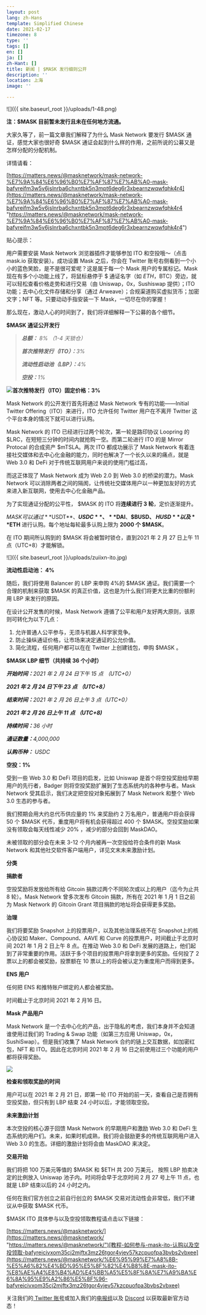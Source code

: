 ```yaml
---
layout: post
lang: zh-Hans
template: Simplified Chinese
date: 2021-02-17
timezone: 8
type: ''
tags: []
en: []
ja: []
zh-Hant: []
title: 新闻 | $MASK 发行细则公开
description: ''
location: 上海
image: ''

---
```

![]({{ site.baseurl_root }}/uploads/1-48.png)

**注：$MASK 目前暂未发行且未在任何地方流通。**

大家久等了，前一篇文章我们解释了为什么 Mask Network 要发行 $MASK 通证，感觉大家也很好奇 $MASK 通证会起到什么样的作用，之前所说的公募又是怎样分配的分配机制。

详情请看：

[https://matters.news/@masknetwork/mask-network-%E7%9A%84%E6%96%B0%E7%AF%87%E7%AB%A0-mask-bafyreifm3w5v6jslnrba6chxntbk5n3mpt6deg6r3xbearnzwqwfqhk4r4](https://matters.news/@masknetwork/mask-network-%E7%9A%84%E6%96%B0%E7%AF%87%E7%AB%A0-mask-bafyreifm3w5v6jslnrba6chxntbk5n3mpt6deg6r3xbearnzwqwfqhk4r4 "https://matters.news/@masknetwork/mask-network-%E7%9A%84%E6%96%B0%E7%AF%87%E7%AB%A0-mask-bafyreifm3w5v6jslnrba6chxntbk5n3mpt6deg6r3xbearnzwqwfqhk4r4")

贴心提示：

用户需要安装 Mask Network 浏览器插件才能够参加 ITO 和空投哦～（点击 mask.io 获取安装）。成功设置 Mask 之后，你会在 Twitter 账号右侧看到一个小小的蓝色笑脸，是不是很可爱呢？这是属于每一个 Mask 用户的专属标记。Mask 现在有多个小功能上线了，将鼠标悬停于 $ 通证名字（如 $ETH，$BTC）旁边，就可以轻松查看价格走势和进行交易（由 Uniswap，0x，Sushiswap 提供）；ITO 功能；去中心化文件存储和分享（通过 Arweave）；合规渠道购买虚拟货币；加密文字；NFT 等。只要动动手指安装一下 Mask，一切尽在你的掌握！

那么现在，激动人心的时间到了，我们将详细解释一下公募的各个细节。

**$MASK 通证公开发行**

> **_总额：_** _8% （1-4 天锁仓）_
>
> **_首次推特发行（ITO）：_**_3%_
>
> **_流动性启动池（LBP）：_**_4%_
>
> **_空投：_**_1%_

![](https://assets.matters.news/embed/3ade711e-1462-41ba-a85a-8d9d1658d2ec.png)**首次推特发行（ITO）固定价格：3%**

Mask Network 的公开发行首先将通过 Mask Network 专有的功能——Initial Twitter Offering（ITO）来进行，ITO 允许任何 Twitter 用户在不离开 Twitter 这个平台本身的情况下就可以进行认购。

Mask Network 的 ITO 已经进行过两个轮次，第一轮是路印协议 Loopring 的 $LRC，在短短三分钟的时间内就抢购一空。而第二轮进行 ITO 的是 Mirror Protocal 的合成资产 $mTSLA。两次 ITO 都成功展示了 Mask Network 有着连接社交媒体和去中心化金融的能力，同时也解决了一个长久以来的痛点，就是Web 3.0 和 DeFi 对于传统互联网用户来说的使用门槛过高，

而这正体现了 Mask Network 成为 Web 2.0 到 Web 3.0 的桥梁的潜力。Mask Network 可以消除两者之间的隔阂，让传统社交媒体用户以一种更加友好的方式来进入新互联网，使用去中心化金融产品。

为了实现通证分配的公平性， $MASK 的 ITO 将**连续进行 3 轮**，定价逐渐提升。

$MASK 可以通过 **$USDT**、**$USDC**、**$DAI**、**$BUSD、 $HUSD** 以及 **$ETH** 进行认购。每个地址每轮最多认购上限为 **2000 个 $MASK**。

在 ITO 期间所认购到的 $MASK 将会被暂时锁仓，直到2021 年 2 月 27 日上午 11 点（UTC+8）才能解锁。

![]({{ site.baseurl_root }}/uploads/zuiixn-ito.jpg)

**流动性启动池： 4%**

随后，我们将使用 Balancer 的 LBP 来申购 4%的 $MASK 通证。我们需要一个合理的机制来获取 $MASK 的真正价值，这也是为什么我们将更大比重的份额利用 LBP 来发行的原因。

在设计公开发售的时候，Mask Network 遵循了公平和用户友好两大原则，该原则可转化为以下几点：

1. 允许普通人公平参与，无须与机器人科学家竞争。
2. 防止操纵通证价格，让市场来决定通证的公允价值。
3. 简化流程，任何用户都可以在在 Twitter 上创建钱包，申购 $MASK 。

**$MASK LBP 细节（共持续 36 个小时）**

**_开始时间：_**_2021 年 2 月 24 日下午 15 点 （UTC+0）_

**_2021 年 2 月 24 日下午 23 点 （UTC+8）_**

**_结束时间：_**_2021 年 2 月 26 日上午 3 点（UTC+0）_

**_2021 年 2 月 26 日上午 11 点 （UTC+8)_**

**_持续时间：_**_36 小时_

**_通证数量：_**_4,000,000_

**_认购币种：_** _USDC_

**空投：1%**

受到一些 Web 3.0 和 DeFi 项目的启发，比如 Uniswap 是首个将空投奖励给早期用户的先行者，Badger 则将空投奖励扩展到了生态系统内的各种参与者。Mask Network 受其启示，我们决定把空投对象拓展到了 Mask Network 和整个 Web 3.0 生态的参与者。

我们预期会用大约总代币供应量的 1% 来奖励约 2 万名用户，普通用户将会获得 50 个 $MASK 代币，重度用户将有机会获得超过 400 个 $MASK。空投奖励如果没有领取会每天线性减少 20% ，减少的部分会回到 MaskDAO。

未被领取的部分会在未来 3-12 个月内被再一次空投给符合条件的新 Mask Network 和其他社交软件客户端用户，详见文末未来激励计划。

**分类**

**捐款者**

空投奖励将发放给所有给 Gitcoin 捐款过两个不同轮次或以上的用户（迄今为止共 8 轮）。Mask Network 曾多次发布 Gitcoin 捐款，所有在 2021 年 1 月 1 日之前为 Mask Network 的 Gitcoin Grant 项目捐款的地址将会获得更多奖励。

**治理**

我们将要奖励 Snapshot 上的投票用户，以及其他治理系统不在 Snapshot上的核心协议如 Maker、Compound、AAVE 和 Curve 的投票用户，时间截止于北京时间 2021 年 1 月 2 日上午 8 点。在推动 Web 3.0 和 DeFi 发展的道路上，他们起到了非常重要的作用。活跃于多个项目的投票用户将拿到更多的奖励。任何投了 2 票以上的都会被奖励，投票额在 10 票以上的将会被认定为重度用户而得到更多。

**ENS 用户**

任何把 ENS 和推特账户绑定的人都会被奖励。

时间截止于北京时间 2021 年 2 月16 日。

**Mask 产品用户**

Mask Network 是一个去中心化的产品，出于隐私的考虑，我们本身并不会知道谁使用过我们的 Trading & Swap 功能（如第三方应用 Uniswap，0x，SushiSwap）。但是我们收集了 Mask Network 合约的链上交互数据，如加密红包，NFT 和 ITO。因此在北京时间 2021 年 2 月 16 日之前使用过三个功能的用户都将获得奖励。

![](https://assets.matters.news/embed/ccec6a98-15e9-4caf-86c8-a1a3d0fa77e0.png)

**检查和领取奖励的时间**

用户可以在 2021 年 2 月 21 日，即第一轮 ITO 开始的前一天，查看自己是否拥有空投奖励，但只有到 LBP 结束 24 小时以后，才能领取空投。

**未来激励计划**

本次空投的核心源于回馈 Mask Network 的早期用户和激励 Web 3.0 和 DeFi 生态系统的用户们。未来，如果时机成熟，我们将会鼓励更多的传统互联网用户进入 Web 3.0 的生态。详细的激励计划将会由 MaskDAO 来决定。

**交易开始**

我们将把 100 万美元等值的 $MASK 和 $ETH 共 200 万美元， 按照 LBP 拍卖决定的比例放入 Uniswap 池子内。时间将会早于北京时间 2 月 27 号上午 11 点，也就是 LBP 结束以后的 24 小时之内。

任何在我们官方创立之前自行创立的 $MASK 交易对流动性会非常低，我们不建议从中获取 $MASK 代币。

$MASK ITO 具体参与以及空投领取教程请点击以下链接：

[https://matters.news/@masknetwork/](https://matters.news/@masknetwork/ "https://matters.news/@masknetwork/")[教程-如何参与-mask-ito-认购以及空投领取-bafyreicivxom35cj2mjftx3mz26tgor4vjev57kzcpuofpa3bvbs2vbxee](https://matters.news/@masknetwork/%E6%95%99%E7%A8%8B-%E5%A6%82%E4%BD%95%E5%8F%82%E4%B8%8E-mask-ito-%E8%AE%A4%E8%B4%AD%E4%BB%A5%E5%8F%8A%E7%A9%BA%E6%8A%95%E9%A2%86%E5%8F%96-bafyreicivxom35cj2mjftx3mz26tgor4vjev57kzcpuofpa3bvbs2vbxee)

关注我们的[ Twitter 账号](https://twitter.com/realmaskbook?lang=en)或加入我们的[电报组](https://t.me/masknetwork_cn)以及 [Discord](http://discord.gg/4SVXvj7) 以获取最新官方动态！